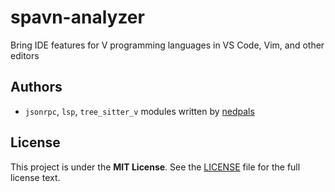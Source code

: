 # spavn-analyzer

Bring IDE features for V programming languages in VS Code, Vim, and other editors

## Authors

- `jsonrpc`, `lsp`, `tree_sitter_v` modules written by [nedpals](https://github.com/nedpals)

## License

This project is under the **MIT License**. See the
[LICENSE](https://github.com/vlang-association/spavn-analyzer/blob/master/LICENSE)
file for the full license text.
